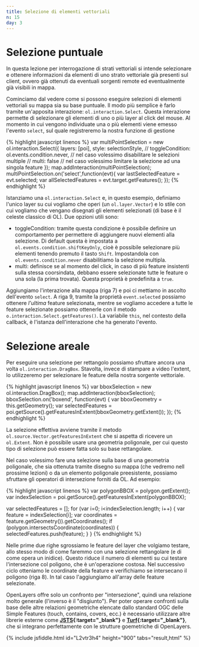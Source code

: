 ```yaml
---
title: Selezione di elementi vettoriali
n: 15
day: 3
---
```

Selezione puntuale
==================
In questa lezione per interrogazione di strati vettoriali si intende selezionare e ottenere informazioni da elementi di uno strato vettoriale già presenti sul client, ovvero già ottenuti da eventuali sorgenti remote ed eventualmente già visibili in mappa.

Cominciamo dal vedere come si possono eseguire selezioni di elementi vettoriali su mappa sia su base puntuale. Il modo più semplice è farlo tramite un'apposita interazione: `ol.interaction.Select`.
Questa interazione permette di selezionare gli elementi di uno o più layer al click del mouse. Al momento in cui vengono individuate una o più elementi viene emesso l'evento `select`, sul quale registreremo la nostra funzione di gestione

{% highlight javascript linenos %}
var multiPointSelection = new ol.interaction.Select({
    layers: [poi],
    style: selectionStyle,
    // toggleCondition: ol.events.condition.never, // nel caso volessimo disabilitare le selezioni multiple
    // multi: false // nel caso volessimo limitare la selezione ad una singola feature
});
map.addInteraction(multiPointSelection);
multiPointSelection.on('select',function(evt){
    var lastSelectedFeature = evt.selected;
    var allSelectedFeatures = evt.target.getFeatures();
});
{% endhighlight %}

Istanziamo una `ol.interaction.Select` e, in questo esempio, definiamo l'unico layer su cui vogliamo che operi (un `ol.layer.Vector`) e lo stile con cui vogliamo che vengano disegnati gli elementi selezionati (di base è il celeste classico di OL).
Due opzioni utili sono:

* toggleCondition: tramite questa condizione è possibile definire un comportamento per permettere di aggiungere nuovi elementi alla selezione. Di default questa è impostata a `ol.events.condition.shiftKeyOnly`, cioè è possibile selezionare più elementi tenendo premuto il tasto `Shift`. Impostandola con `ol.events.condition.never` disabilitiamo la selezione multipla.
* multi: definisce se al momento del click, in caso di più feature insistenti sulla stessa coorsindata, debbano essere selezionate tutte le feature o una sola (la prima trovata). Questa proprietà è predefinita a `true`.

Aggiungiamo l'interazione alla mappa (riga 7) e poi ci mettiamo in ascolto dell'evento `select`. A riga 9, tramite la proprietà `event.selected` possiamo ottenere *l'ultima* feature selezionata, mentre se vogliamo accedere a tutte le feature selezionate possiamo ottenerle con il metodo `o.interaction.Select.getFeatures()`. La variabile `this`, nel contesto della callback, è l'istanza dell'interazione che ha generato l'evento.

Selezione areale
================
Per eseguire una selezione per rettangolo possiamo sfruttare ancora una volta `ol.interaction.DragBox`. Stavolta, invece di stampare a video l'extent, lo utilizzeremo per selezionare le feature della nostra sorgente vettoriale.

{% highlight javascript linenos %}
var bboxSelection = new ol.interaction.DragBox();
map.addInteraction(bboxSelection);
bboxSelection.on('boxend', function(evt) {
    var bboxGeometry = this.getGeometry();
    var selectedFeatures = poi.getSource().getFeaturesInExtent(bboxGeometry.getExtent());
});
{% endhighlight %}

La selezione effettiva avviene tramite il metodo `ol.source.Vector.getFeaturesInExtent` che si aspetta di ricevere un `ol.Extent`. Non è possibile usare una geometria poligonale, per cui questo tipo di selezione può essere fatta solo su base rettangolare.

Nel caso volessimo fare una selezione sulla base di una geometria poligonale, che sia ottenuta tramite disegno su mappa (che vedremo nell prossime lezioni) o da un elemento poligonale preesistente, possiamo sfruttare gli operatori di intersezione forniti da OL. Ad esempio:

{% highlight javascript linenos %}
var polygonBBOX = polygon.getExtent();
var indexSelection = poi.getSource().getFeaturesInExtent(polygonBBOX);

var selectedFeatures = [];
for (var i=0; i<indexSelection.length; i++) {
    var feature = indexSelection[i];
    var coordinates = feature.getGeometry()).getCoordinates();
    if (polygon.intersectsCoordinate(coordinates)) {
        selectedFeatures.push(feature);
    }
}
{% endhighlight %}

Nelle prime due righe sgrossiamo le feature del layer che volgiamo testare, allo stesso modo di come faremmo con una selezione rettangolare (e di come opera un inidice). Questo riduce il numero di elementi su cui testare l'intersezione col poligono, che è un'operazione costosa.
Nel successivo ciclo otteniamo le coordinate della feature e verifichiamo se intersecano il poligono (riga 8). In tal caso l'aggiungiamo all'array delle feature selezionate.

OpenLayers offre solo un confronto per "intersezione", quindi una relazione molto generale (l'inverso è il "disgiunto"). Per poter operare confronti sulla base delle altre relazioni geometriche elencate dallo standard OGC delle Simple Features (touch, contains, covers, ecc.) è necessario utilizzare altre librerie esterne come **[JSTS](http://bjornharrtell.github.io/jsts/){:target="_blank"}** e **[Turf](http://turfjs.org/){:target="_blank"}**, che si integrano perfettamente con le strutture goemetriche di OpenLayers.

{% include jsfiddle.html id="L2vtr3h4" height="900" tabs="result,html" %}
